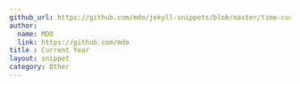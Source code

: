 ```yaml
---
github_url: https://github.com/mdo/jekyll-snippets/blob/master/time-current-year.html
author:
  name: MDO
  link: https://github.com/mdo
title : Current Year
layout: snippet
category: Other
---
```

